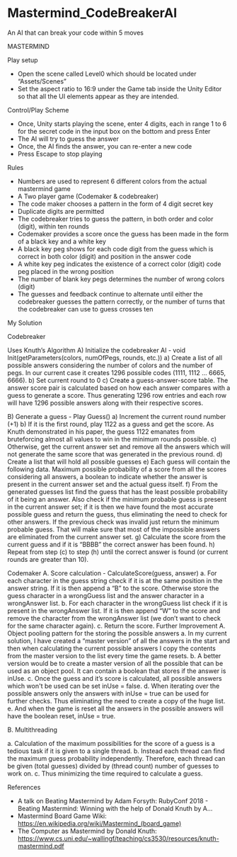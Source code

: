 # Mastermind_CodeBreakerAI
An AI that can break your code within 5 moves


MASTERMIND

Play setup
- Open the scene called Level0 which should be located under “Assets/Scenes”
- Set the aspect ratio to 16:9 under the Game tab inside the Unity Editor so that all the UI
elements appear as they are intended.

Control/Play Scheme
- Once, Unity starts playing the scene, enter 4 digits, each in range 1 to 6 for the secret
code in the input box on the bottom and press Enter
- The AI will try to guess the answer
- Once, the AI finds the answer, you can re-enter a new code
- Press Escape to stop playing

Rules
- Numbers are used to represent 6 different colors from the actual mastermind game
- A Two player game (Codemaker & codebreaker)
- The code maker chooses a pattern in the form of 4 digit secret key
- Duplicate digits are permitted
- The codebreaker tries to guess the pattern, in both order and color (digit), within ten
rounds
- Codemaker provides a score once the guess has been made in the form of a black key
and a white key
- A black key peg shows for each code digit from the guess which is correct in both color
(digit) and position in the answer code
- A white key peg indicates the existence of a correct color (digit) code peg placed in the
wrong position
- The number of blank key pegs determines the number of wrong colors (digit)
- The guesses and feedback continue to alternate until either the codebreaker guesses
the pattern correctly, or the number of turns that the codebreaker can use to guess
crosses ten

My Solution

Codebreaker

Uses Knuth’s Algorithm
A) Initialize the codebreaker AI - void Init(getParameters(colors, numOfPegs, rounds, etc.))
a) Create a list of all possible answers considering the number of colors and the
number of pegs. In our current case it creates 1296 possible codes (1111, 1112 ...
6665, 6666).
b) Set current round to 0
c) Create a guess-answer-score table. The answer score pair is calculated based
on how each answer compares with a guess to generate a score. Thus
generating 1296 row entries and each row will have 1296 possible answers along
with their respective scores.

B) Generate a guess - Play Guess()
a) Increment the current round number (+1)
b) If it is the first round, play 1122 as a guess and get the score. As Knuth
demonstrated in his paper, the guess 1122 emanates from bruteforcing almost all
values to win in the minimum rounds possible.
c) Otherwise, get the current answer set and remove all the answers which will not
generate the same score that was generated in the previous round.
d) Create a list that will hold all possible guesses
e) Each guess will contain the following data. Maximum possible probability of a
score from all the scores considering all answers, a boolean to indicate whether
the answer is present in the current answer set and the actual guess itself.
f) From the generated guesses list find the guess that has the least possible
probability of it being an answer. Also check if the minimum probable guess is
present in the current answer set; if it is then we have found the most accurate
possible guess and return the guess, thus eliminating the need to check for other
answers. If the previous check was invalid just return the minimum probable
guess. That will make sure that most of the impossible answers are eliminated
from the current answer set.
g) Calculate the score from the current guess and if it is “BBBB” the correct answer
has been found.
h) Repeat from step (c) to step (h) until the correct answer is found (or current
rounds are greater than 10).

Codemaker
A. Score calculation - CalculateScore(guess, answer)
a. For each character in the guess string check if it is at the same position in the
answer string. If it is then append a “B” to the score. Otherwise store the guess
character in a wrongGuess list and the answer character in a wrongAnswer list.
b. For each character in the wrongGuess list check if it is present in the
wrongAnswer list. If it is then append “W” to the score and remove the character
from the wrongAnswer list (we don’t want to check for the same character again).
c. Return the score.
Further Improvement
A. Object pooling pattern for the storing the possible answers
a. In my current solution, I have created a “master version” of all the answers in the
start and then when calculating the current possible answers I copy the contents
from the master version to the list every time the game resets.
b. A better version would be to create a master version of all the possible that can
be used as an object pool. It can contain a boolean that stores if the answer is
inUse.
c. Once the guess and it’s score is calculated, all possible answers which won't be
used can be set inUse = false.
d. When iterating over the possible answers only the answers with inUse = true can
be used for further checks. Thus eliminating the need to create a copy of the
huge list.
e. And when the game is reset all the answers in the possible answers will have the
boolean reset, inUse = true.

B. Multithreading

a. Calculation of the maximum possibilities for the score of a guess is a tedious task
if it is given to a single thread.
b. Instead each thread can find the maximum guess probability independently.
Therefore, each thread can be given (total guesses) divided by (thread count)
number of guesses to work on.
c. Thus minimizing the time required to calculate a guess.

References

- A talk on Beating Mastermind by Adam Forsyth:
RubyConf 2018 - Beating Mastermind: Winning with the help of Donald Knuth by A…
- Mastermind Board Game Wiki: https://en.wikipedia.org/wiki/Mastermind_(board_game)
- The Computer as Mastermind by Donald Knuth:
https://www.cs.uni.edu/~wallingf/teaching/cs3530/resources/knuth-mastermind.pdf
